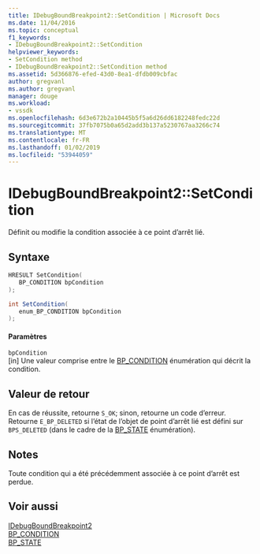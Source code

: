 ```yaml
---
title: IDebugBoundBreakpoint2::SetCondition | Microsoft Docs
ms.date: 11/04/2016
ms.topic: conceptual
f1_keywords:
- IDebugBoundBreakpoint2::SetCondition
helpviewer_keywords:
- SetCondition method
- IDebugBoundBreakpoint2::SetCondition method
ms.assetid: 5d366876-efed-43d0-8ea1-dfdb009cbfac
author: gregvanl
ms.author: gregvanl
manager: douge
ms.workload:
- vssdk
ms.openlocfilehash: 6d3e672b2a10445b5f5a6d26dd6182248fedc22d
ms.sourcegitcommit: 37fb7075b0a65d2add3b137a5230767aa3266c74
ms.translationtype: MT
ms.contentlocale: fr-FR
ms.lasthandoff: 01/02/2019
ms.locfileid: "53944059"
---
```

# <a name="idebugboundbreakpoint2setcondition"></a>IDebugBoundBreakpoint2::SetCondition
Définit ou modifie la condition associée à ce point d’arrêt lié.  
  
## <a name="syntax"></a>Syntaxe  
  
```cpp  
HRESULT SetCondition(   
   BP_CONDITION bpCondition  
);  
```  
  
```csharp  
int SetCondition(   
   enum_BP_CONDITION bpCondition  
);  
```  
  
#### <a name="parameters"></a>Paramètres  
 `bpCondition`  
 [in] Une valeur comprise entre le [BP_CONDITION](../../../extensibility/debugger/reference/bp-condition.md) énumération qui décrit la condition.  
  
## <a name="return-value"></a>Valeur de retour  
 En cas de réussite, retourne `S_OK`; sinon, retourne un code d’erreur. Retourne `E_BP_DELETED` si l’état de l’objet de point d’arrêt lié est défini sur `BPS_DELETED` (dans le cadre de la [BP_STATE](../../../extensibility/debugger/reference/bp-state.md) énumération).  
  
## <a name="remarks"></a>Notes  
 Toute condition qui a été précédemment associée à ce point d’arrêt est perdue.  
  
## <a name="see-also"></a>Voir aussi  
 [IDebugBoundBreakpoint2](../../../extensibility/debugger/reference/idebugboundbreakpoint2.md)   
 [BP_CONDITION](../../../extensibility/debugger/reference/bp-condition.md)   
 [BP_STATE](../../../extensibility/debugger/reference/bp-state.md)
